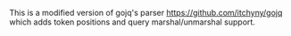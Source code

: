 This is a modified version of gojq's parser https://github.com/itchyny/gojq which adds token positions and query marshal/unmarshal support.
